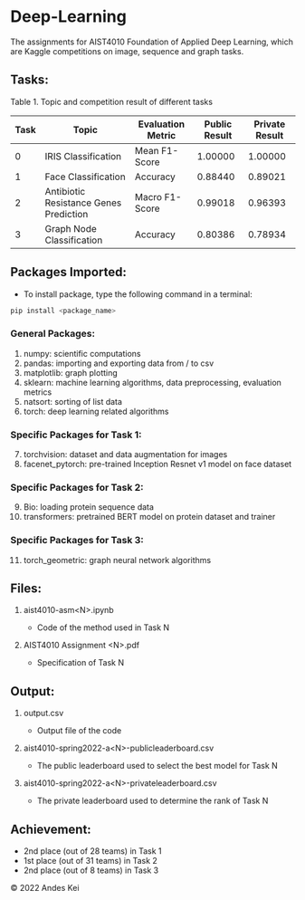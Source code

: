 # Deep-Learning
The assignments for AIST4010 Foundation of Applied Deep Learning, which are Kaggle competitions on image, sequence and graph tasks.

## Tasks:
Table 1. Topic and competition result of different tasks

| Task     | Topic | Evaluation Metric | Public Result | Private Result |
| -----     | -----     | -----       | -----       | -----       |
| 0 | IRIS Classification | Mean F1-Score | 1.00000 | 1.00000 |
| 1 | Face Classification | Accuracy | 0.88440 | 0.89021 |
| 2 | Antibiotic Resistance Genes Prediction | Macro F1-Score | 0.99018 | 0.96393 |
| 3 | Graph Node Classification | Accuracy | 0.80386 | 0.78934 | 

## Packages Imported:
- To install package, type the following command in a terminal:
```bash
pip install <package_name>
```

### General Packages:
1. numpy: scientific computations
2. pandas: importing and exporting data from / to csv
3. matplotlib: graph plotting
4. sklearn: machine learning algorithms, data preprocessing, evaluation metrics
5. natsort: sorting of list data
6. torch: deep learning related algorithms

### Specific Packages for Task 1:
7. torchvision: dataset and data augmentation for images
8. facenet_pytorch: pre-trained Inception Resnet v1 model on face dataset

### Specific Packages for Task 2:
9. Bio: loading protein sequence data
10. transformers: pretrained BERT model on protein dataset and trainer

### Specific Packages for Task 3:
11. torch_geometric: graph neural network algorithms

## Files:
1. aist4010-asm\<N\>.ipynb
	- Code of the method used in Task N

2. AIST4010 Assignment \<N\>.pdf
	- Specification of Task N

## Output:
1. output.csv
	- Output file of the code

2. aist4010-spring2022-a\<N\>-publicleaderboard.csv
	- The public leaderboard used to select the best model for Task N

3. aist4010-spring2022-a\<N\>-privateleaderboard.csv
	- The private leaderboard used to determine the rank of Task N

## Achievement:
- 2nd place (out of 28 teams) in Task 1
- 1st place (out of 31 teams) in Task 2
- 2nd place (out of  8 teams) in Task 3

© 2022 Andes Kei
